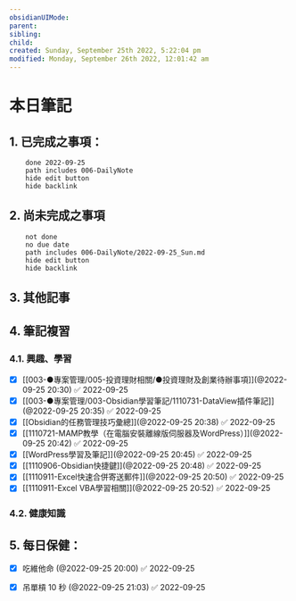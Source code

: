 ```yaml
---
obsidianUIMode: 
parent: 
sibling: 
child: 
created: Sunday, September 25th 2022, 5:22:04 pm
modified: Monday, September 26th 2022, 12:01:42 am
---
```


# 本日筆記


## 1. 已完成之事項：
```tasks
	done 2022-09-25
	path includes 006-DailyNote
	hide edit button 
	hide backlink
```

## 2. 尚未完成之事項
```tasks
	not done
	no due date
	path includes 006-DailyNote/2022-09-25_Sun.md
	hide edit button 
	hide backlink
```

## 3. 其他記事

## 4. 筆記複習
### 4.1. 興趣、學習
- [x] [[003-●專案管理/005-投資理財相關/●投資理財及創業待辦事項]](@2022-09-25 20:30) ✅ 2022-09-25
- [x] [[003-●專案管理/003-Obsidian學習筆記/1110731-DataView插件筆記]](@2022-09-25 20:35) ✅ 2022-09-25
- [x] [[Obsidian的任務管理技巧彙總]](@2022-09-25 20:38) ✅ 2022-09-25
- [x] [[1110721-MAMP教學（在電腦安裝離線版伺服器及WordPress）]](@2022-09-25 20:42) ✅ 2022-09-25
- [x] [[WordPress學習及筆記]](@2022-09-25 20:45) ✅ 2022-09-25
- [x] [[1110906-Obsidian快捷鍵]](@2022-09-25 20:48) ✅ 2022-09-25
- [x] [[1110911-Excel快速合併寄送郵件]](@2022-09-25 20:50) ✅ 2022-09-25
- [x] [[1110911-Excel VBA學習相關]](@2022-09-25 20:52) ✅ 2022-09-25

### 4.2. 健康知識

## 5. 每日保健：
- [x] 吃維他命 (@2022-09-25 20:00) ✅ 2022-09-25
- [x] 吊單槓 10 秒 (@2022-09-25 21:03) ✅ 2022-09-25


